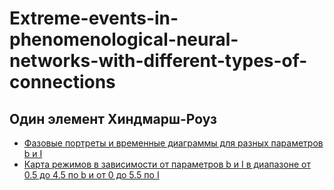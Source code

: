 # Extreme-events-in-phenomenological-neural-networks-with-different-types-of-connections

## Один элемент Хиндмарш-Роуз

+ [Фазовые портреты и временные диаграммы для разных параметров b и I](https://github.com/SemenutaEgor/Extreme-events-in-phenomenological-neural-networks-with-different-types-of-connections/blob/master/Hindmarsh-Rose%203.ipynb)
+ [Карта режимов в зависимости от параметров b и I в диапазоне от 0.5 до 4.5 по b и от 0 до 5.5 по I](https://github.com/SemenutaEgor/Extreme-events-in-phenomenological-neural-networks-with-different-types-of-connections/blob/master/HR_Brute_force_bifurcation_diagram_0_5.ipynb)
